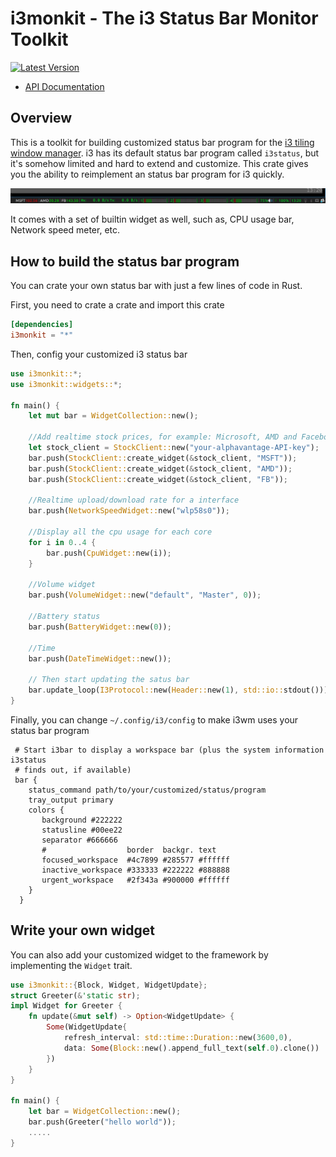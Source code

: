 # i3monkit - The i3 Status Bar Monitor Toolkit

[![Latest Version](https://img.shields.io/crates/v/i3monkit.svg)](https://crates.io/crates/i3monkit)

* [API Documentation](https://docs.rs/i3monkit/)

## Overview

This is a toolkit for building customized status bar program for the [i3 tiling window manager](https://i3wm.org).
i3 has its default status bar program called `i3status`, but it's somehow limited and hard to
extend and customize. This crate gives you the ability to reimplement an status bar program for
i3 quickly.

![Screen Shot](https://raw.githubusercontent.com/38/i3monkit/master/screenshot.png)

It comes with a set of builtin widget as well, such as, CPU usage bar, Network speed meter,
etc.

## How to build the status bar program

You can crate your own status bar with just a few lines of code in Rust.

First, you need to crate a crate and import this crate

```toml
[dependencies]
i3monkit = "*"

```

Then, config your customized i3 status bar

```rust
use i3monkit::*;                                                              
use i3monkit::widgets::*;                                                     

fn main() {
    let mut bar = WidgetCollection::new();

    //Add realtime stock prices, for example: Microsoft, AMD and Facebook
    let stock_client = StockClient::new("your-alphavantage-API-key");         
    bar.push(StockClient::create_widget(&stock_client, "MSFT"));              
    bar.push(StockClient::create_widget(&stock_client, "AMD"));               
    bar.push(StockClient::create_widget(&stock_client, "FB"));
                                                                              
    //Realtime upload/download rate for a interface                           
    bar.push(NetworkSpeedWidget::new("wlp58s0"));
                                                                              
    //Display all the cpu usage for each core                                 
    for i in 0..4 {                                                           
        bar.push(CpuWidget::new(i));                                          
    }
                                                                              
    //Volume widget                                                           
    bar.push(VolumeWidget::new("default", "Master", 0));
                                                                              
    //Battery status                                                          
    bar.push(BatteryWidget::new(0));
                                                                              
    //Time                                                                    
    bar.push(DateTimeWidget::new());
                                                                              
    // Then start updating the satus bar                                      
    bar.update_loop(I3Protocol::new(Header::new(1), std::io::stdout()));
}
```
                                                                             
Finally, you can change `~/.config/i3/config` to make i3wm uses your status bar program

``` config
 # Start i3bar to display a workspace bar (plus the system information i3status
 # finds out, if available)
 bar {
 	status_command path/to/your/customized/status/program
 	tray_output primary
 	colors {
 	   background #222222
 	   statusline #00ee22
 	   separator #666666
 	   #                  border  backgr. text
 	   focused_workspace  #4c7899 #285577 #ffffff
 	   inactive_workspace #333333 #222222 #888888
 	   urgent_workspace   #2f343a #900000 #ffffff
 	}                                                           
  }
```
## Write your own widget

You can also add your customized widget to the framework by implementing the `Widget` trait.

```rust
use i3monkit::{Block, Widget, WidgetUpdate};
struct Greeter(&'static str);
impl Widget for Greeter {
    fn update(&mut self) -> Option<WidgetUpdate> {
        Some(WidgetUpdate{
            refresh_interval: std::time::Duration::new(3600,0),
            data: Some(Block::new().append_full_text(self.0).clone())
        })
    }
}

fn main() {
    let bar = WidgetCollection::new();
    bar.push(Greeter("hello world"));
    .....
}
```

